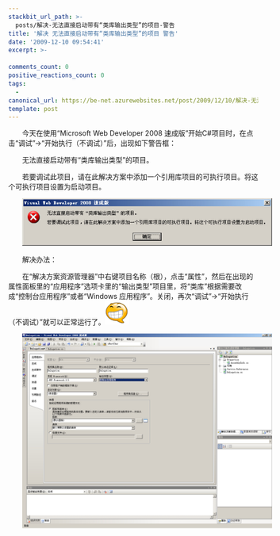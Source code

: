 ```yaml
---
stackbit_url_path: >-
  posts/解决-无法直接启动带有“类库输出类型”的项目-警告
title: '解决 无法直接启动带有“类库输出类型”的项目 警告'
date: '2009-12-10 09:54:41'
excerpt: >-
  
comments_count: 0
positive_reactions_count: 0
tags: 
  - 
canonical_url: https://be-net.azurewebsites.net/post/2009/12/10/解决-无法直接启动带有“类库输出类型”的项目-警告
template: post
---
```

<div style="text-indent: 2em;"><p>今天在使用“Microsoft Web Developer 2008 速成版”开始C#项目时，在点击“调试”-&gt;“开始执行（不调试）”后，出现如下警告框：</p><p>无法直接启动带有“类库输出类型”的项目。</p><p>若要调试此项目，请在此解决方案中添加一个引用库项目的可执行项目。将这个可执行项目设置为启动项目。</p><p><span class="Apple-style-span" style="background-color: rgb(255, 255, 255); "><img onload="ResizeImage(this,520)" src="https://raw.githubusercontent.com/Jeff-Tian/blogengine.net/master/Source/BlogEngine/BlogEngine.NET/App_Data/files/image_381.png" alt="" title=""></span></p><p>解决办法：</p><p>在“解决方案资源管理器”中右键项目名称（根），点击“属性”，然后在出现的属性面板里的“应用程序”选项卡里的“输出类型”项目里，将“类库”根据需要改成“控制台应用程序”或者“Windows 应用程序”。关闭，再次“调试”-&gt;“开始执行（不调试）”就可以正常运行了。<img alt="" src="https://raw.githubusercontent.com/Jeff-Tian/blogengine.net/master/Source/BlogEngine/BlogEngine.NET/App_Data/files/image_382.png"></p><p><span class="Apple-style-span" style="background-color: rgb(255, 255, 255); "><img onload="ResizeImage(this,520)" src="https://raw.githubusercontent.com/Jeff-Tian/blogengine.net/master/Source/BlogEngine/BlogEngine.NET/App_Data/files/image_383.png" alt="" title=""></span></p></div><p>&nbsp;</p>